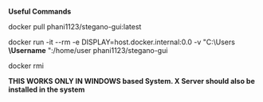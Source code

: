 **Useful Commands**

docker pull phani1123/stegano-gui:latest

docker run -it --rm -e DISPLAY=host.docker.internal:0.0 -v "C:\Users **\Username** ":/home/user phani1123/stegano-gui

docker rmi <image-id>


**THIS WORKS ONLY IN WINDOWS based System. X Server should also be installed in the system**
